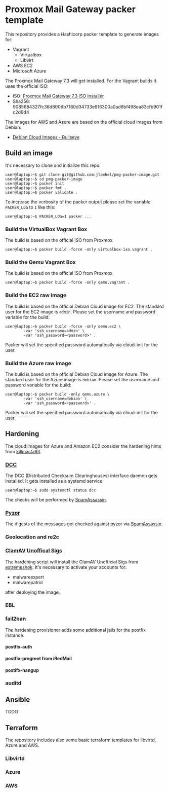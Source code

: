 # Proxmox Mail Gateway packer template
This repository provides a Hashicorp packer template to generate images for:

- Vagrant
  - Virtualbox
  - Libvirt
- AWS EC2
- Microsoft Azure

The Proxmox Mail Gateway 7.3 will get installed. For the Vagrant builds it uses the official ISO:

- ISO: [Proxmox Mail Gateway 7.3 ISO Installer](https://www.proxmox.com/en/downloads/item/proxmox-mail-gateway-7-3-iso-installer)
- Sha256: 9085684327fc36d8006b7160d34733e916300a0ad6bf498ea83cfb901fc2d9d4

The images for AWS and Azure are based on the official cloud images from Debian:

- [Debian Cloud Images - Bullseye](https://cloud.debian.org/images/cloud/bullseye/latest) 

## Build an image
It's necessary to clone and initialize this repo:
~~~console
user@laptop:~$ git clone git@github.com:jloehel/pmg-packer-image.git
user@laptop:~$ cd pmg-packer-image
user@laptop:~$ packer init
user@laptop:~$ packer fmt .
user@laptop:~$ packer validate .
~~~

To increase the verbosity of the packer output please set the 
variable `PACKER_LOG` to `1` like this:
~~~console
user@laptop:~$ PACKER_LOG=1 packer ...
~~~

### Build the VirtualBox Vagrant Box
The build is based on the official ISO from Proxmox.
~~~console
user@laptop:~$ packer build -force -only virtualbox-iso.vagrant .
~~~

### Build the Qemu Vagrant Box
The build is based on the official ISO from Proxmox.
~~~console
user@laptop:~$ packer build -force -only qemu.vagrant .
~~~

### Build the EC2 raw image
The build is based on the official Debian Cloud image for EC2.
The standard user for the EC2 image is `admin`. Please set the 
username and password variable for the build:
~~~console
user@laptop:~$ packer build -force -only qemu.ec2 \
        -var 'ssh_username=admin' \
        -var 'ssh_password=<password>' .
~~~
Packer will set the specified password automatically via cloud-init for the user.

### Build the Azure raw image
The build is based on the official Debian Cloud image for Azure.
The standard user for the Azure image is `debian`. Please set the 
username and password variable for the build:
~~~console
user@laptop:~$ packer build -only qemu.azure \
        -var 'ssh_username=debian' \
        -var 'ssh_password=<password>' .
~~~
Packer will set the specified password automatically via cloud-init for the user.

## Hardening
The cloud images for Azure and Amazon EC2 consider the hardening hints from
[killmasta93](https://github.com/killmasta93/tutorials/wiki/PMG-Harden).

### [DCC](https://www.dcc-servers.net/dcc/)
The DCC (Distributed Checksum Clearinghouses) interface daemon gets installed. It gets
installed as a systemd service:

~~~console
user@laptop:~$ sudo systemctl status dcc
~~~

The checks will be performed by [SpamAssassin](https://spamassassin.apache.org/full/3.1.x/doc/Mail_SpamAssassin_Plugin_DCC.html).

### [Pyzor](https://www.pyzor.org/en/latest/)
The digests of the messages get checked against pyzor via [SpamAssassin](https://spamassassin.apache.org/full/3.1.x/doc/Mail_SpamAssassin_Plugin_Pyzor.html).  

### Geolocation and re2c


### [ClamAV Unoffical Sigs](https://github.com/extremeshok/clamav-unofficial-sigs)
The hardening script will install the ClamAV Unofficial Sigs from [extremeshok](https://github.com/extremeshok).
It's necessary to activate your accounts for:

- malwareexpert
- malwarepatrol

after deploying the image.

### EBL
### fail2ban
The hardening provisioner adds some additional jails for the postfix instance.
#### postfix-auth
#### postfix-pregreet from iRedMail
#### postifx-hangup 

### auditd

## Ansible
TODO

## Terraform
The repository includes also some basic terraform templates for libvirtd, Azure and AWS.

### Libvirtd
### Azure
### AWS
